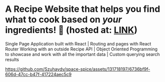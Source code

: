 # A **Recipe Website** that helps you find what to cook based on *your* ingredients! 🍲 (hosted at: [LINK](https://space-spice.netlify.app/))

Single Page Application built with React | Routing and pages with React Router
Working with an outside Recipe API | Object Oriented Programming to showcase and work with all the important data | Custom querying search results


https://github.com/Szuhaydv/space-spice/assets/131718197/6736bf9f-606d-47cc-b47f-417224aec5c9

